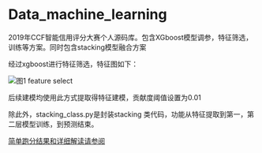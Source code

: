 # Data_machine_learning
2019年CCF智能信用评分大赛个人源码库。包含XGboost模型调参，特征筛选，训练等方案。同时包含stacking模型融合方案

经过xgboost进行特征筛选，特征图如下：

![图1 feature select](https://github.com/yanhan19940405/Data_machine_learning/blob/master/image/Figure_3.png)

后续建模均使用此方式提取得特征建模，贡献度阈值设置为0.01

除此外，stacking_class.py是封装stacking 类代码，功能从特征提取到第一，第二层模型训练，到预测结束。

[简单跑分结果和详细解读请参阅](https://yanhan19940405.github.io/2019/03/12/%E6%A8%A1%E5%9E%8B%E8%9E%8D%E5%90%88%E6%96%B9%E6%A1%88Stacking%E5%8E%9F%E7%90%86%E4%B8%8E%E5%AE%9E%E7%8E%B0/)
